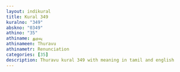 ```yaml
---
layout: indikural
title: Kural 349
kuralno: "349"
abskno: "0349"
athino: "35"
athiname: துறவு
athinameen: Thuravu
athinametr: Renunciation
categories: [35]
description: Thuravu kural 349 with meaning in tamil and english 
---
```


